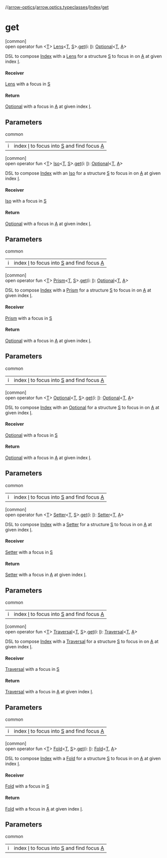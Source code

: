 //[arrow-optics](../../../index.md)/[arrow.optics.typeclasses](../index.md)/[Index](index.md)/[get](get.md)

# get

[common]\
open operator fun &lt;[T](get.md)&gt; [Lens](../../arrow.optics/index.md#-141055921%2FClasslikes%2F-617900156)&lt;[T](get.md), [S](index.md)&gt;.[get](get.md)(i: [I](index.md)): [Optional](../../arrow.optics/index.md#-1955528147%2FClasslikes%2F-617900156)&lt;[T](get.md), [A](index.md)&gt;

DSL to compose [Index](index.md) with a [Lens](../../arrow.optics/index.md#-141055921%2FClasslikes%2F-617900156) for a structure [S](index.md) to focus in on [A](index.md) at given index [I](index.md).

#### Receiver

[Lens](../../arrow.optics/index.md#-141055921%2FClasslikes%2F-617900156) with a focus in [S](index.md)

#### Return

[Optional](../../arrow.optics/index.md#-1955528147%2FClasslikes%2F-617900156) with a focus in [A](index.md) at given index [I](index.md).

## Parameters

common

| | |
|---|---|
| i | index [I](index.md) to focus into [S](index.md) and find focus [A](index.md) |

[common]\
open operator fun &lt;[T](get.md)&gt; [Iso](../../arrow.optics/index.md#1786632304%2FClasslikes%2F-617900156)&lt;[T](get.md), [S](index.md)&gt;.[get](get.md)(i: [I](index.md)): [Optional](../../arrow.optics/index.md#-1955528147%2FClasslikes%2F-617900156)&lt;[T](get.md), [A](index.md)&gt;

DSL to compose [Index](index.md) with an [Iso](../../arrow.optics/index.md#1786632304%2FClasslikes%2F-617900156) for a structure [S](index.md) to focus in on [A](index.md) at given index [I](index.md).

#### Receiver

[Iso](../../arrow.optics/index.md#1786632304%2FClasslikes%2F-617900156) with a focus in [S](index.md)

#### Return

[Optional](../../arrow.optics/index.md#-1955528147%2FClasslikes%2F-617900156) with a focus in [A](index.md) at given index [I](index.md).

## Parameters

common

| | |
|---|---|
| i | index [I](index.md) to focus into [S](index.md) and find focus [A](index.md) |

[common]\
open operator fun &lt;[T](get.md)&gt; [Prism](../../arrow.optics/index.md#1394331700%2FClasslikes%2F-617900156)&lt;[T](get.md), [S](index.md)&gt;.[get](get.md)(i: [I](index.md)): [Optional](../../arrow.optics/index.md#-1955528147%2FClasslikes%2F-617900156)&lt;[T](get.md), [A](index.md)&gt;

DSL to compose [Index](index.md) with a [Prism](../../arrow.optics/index.md#1394331700%2FClasslikes%2F-617900156) for a structure [S](index.md) to focus in on [A](index.md) at given index [I](index.md).

#### Receiver

[Prism](../../arrow.optics/index.md#1394331700%2FClasslikes%2F-617900156) with a focus in [S](index.md)

#### Return

[Optional](../../arrow.optics/index.md#-1955528147%2FClasslikes%2F-617900156) with a focus in [A](index.md) at given index [I](index.md).

## Parameters

common

| | |
|---|---|
| i | index [I](index.md) to focus into [S](index.md) and find focus [A](index.md) |

[common]\
open operator fun &lt;[T](get.md)&gt; [Optional](../../arrow.optics/index.md#-1955528147%2FClasslikes%2F-617900156)&lt;[T](get.md), [S](index.md)&gt;.[get](get.md)(i: [I](index.md)): [Optional](../../arrow.optics/index.md#-1955528147%2FClasslikes%2F-617900156)&lt;[T](get.md), [A](index.md)&gt;

DSL to compose [Index](index.md) with an [Optional](../../arrow.optics/index.md#-1955528147%2FClasslikes%2F-617900156) for a structure [S](index.md) to focus in on [A](index.md) at given index [I](index.md).

#### Receiver

[Optional](../../arrow.optics/index.md#-1955528147%2FClasslikes%2F-617900156) with a focus in [S](index.md)

#### Return

[Optional](../../arrow.optics/index.md#-1955528147%2FClasslikes%2F-617900156) with a focus in [A](index.md) at given index [I](index.md).

## Parameters

common

| | |
|---|---|
| i | index [I](index.md) to focus into [S](index.md) and find focus [A](index.md) |

[common]\
open operator fun &lt;[T](get.md)&gt; [Setter](../../arrow.optics/index.md#744232174%2FClasslikes%2F-617900156)&lt;[T](get.md), [S](index.md)&gt;.[get](get.md)(i: [I](index.md)): [Setter](../../arrow.optics/index.md#744232174%2FClasslikes%2F-617900156)&lt;[T](get.md), [A](index.md)&gt;

DSL to compose [Index](index.md) with a [Setter](../../arrow.optics/index.md#744232174%2FClasslikes%2F-617900156) for a structure [S](index.md) to focus in on [A](index.md) at given index [I](index.md).

#### Receiver

[Setter](../../arrow.optics/index.md#744232174%2FClasslikes%2F-617900156) with a focus in [S](index.md)

#### Return

[Setter](../../arrow.optics/index.md#744232174%2FClasslikes%2F-617900156) with a focus in [A](index.md) at given index [I](index.md).

## Parameters

common

| | |
|---|---|
| i | index [I](index.md) to focus into [S](index.md) and find focus [A](index.md) |

[common]\
open operator fun &lt;[T](get.md)&gt; [Traversal](../../arrow.optics/index.md#153853783%2FClasslikes%2F-617900156)&lt;[T](get.md), [S](index.md)&gt;.[get](get.md)(i: [I](index.md)): [Traversal](../../arrow.optics/index.md#153853783%2FClasslikes%2F-617900156)&lt;[T](get.md), [A](index.md)&gt;

DSL to compose [Index](index.md) with a [Traversal](../../arrow.optics/index.md#153853783%2FClasslikes%2F-617900156) for a structure [S](index.md) to focus in on [A](index.md) at given index [I](index.md).

#### Receiver

[Traversal](../../arrow.optics/index.md#153853783%2FClasslikes%2F-617900156) with a focus in [S](index.md)

#### Return

[Traversal](../../arrow.optics/index.md#153853783%2FClasslikes%2F-617900156) with a focus in [A](index.md) at given index [I](index.md).

## Parameters

common

| | |
|---|---|
| i | index [I](index.md) to focus into [S](index.md) and find focus [A](index.md) |

[common]\
open operator fun &lt;[T](get.md)&gt; [Fold](../../arrow.optics/-fold/index.md)&lt;[T](get.md), [S](index.md)&gt;.[get](get.md)(i: [I](index.md)): [Fold](../../arrow.optics/-fold/index.md)&lt;[T](get.md), [A](index.md)&gt;

DSL to compose [Index](index.md) with a [Fold](../../arrow.optics/-fold/index.md) for a structure [S](index.md) to focus in on [A](index.md) at given index [I](index.md).

#### Receiver

[Fold](../../arrow.optics/-fold/index.md) with a focus in [S](index.md)

#### Return

[Fold](../../arrow.optics/-fold/index.md) with a focus in [A](index.md) at given index [I](index.md).

## Parameters

common

| | |
|---|---|
| i | index [I](index.md) to focus into [S](index.md) and find focus [A](index.md) |
